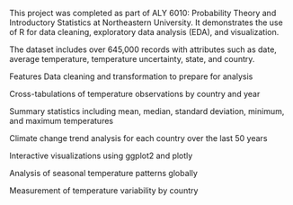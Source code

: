 This project was completed as part of ALY 6010: Probability Theory and Introductory Statistics at Northeastern University. It demonstrates the use of R for data cleaning, exploratory data analysis (EDA), and visualization.

The dataset includes over 645,000 records with attributes such as date, average temperature, temperature uncertainty, state, and country.

Features
Data cleaning and transformation to prepare for analysis

Cross-tabulations of temperature observations by country and year

Summary statistics including mean, median, standard deviation, minimum, and maximum temperatures

Climate change trend analysis for each country over the last 50 years

Interactive visualizations using ggplot2 and plotly

Analysis of seasonal temperature patterns globally

Measurement of temperature variability by country
